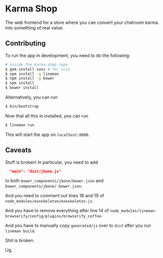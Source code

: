 # Karma Shop

The web frontend for a store where you can convert your chatroom karma
into something of real value.

## Contributing

To run the app in development, you need to do the following:

```sh
# inside the karma-shop repo
$ gem install sass # for scss
$ npm install -g lineman
$ npm install -g bower
$ npm install
$ bower install
```

Alternatively, you can run

```sh
$ bin/bootstrap
```

Now that all this in installed, you can run

```sh
$ lineman run
```

This will start the app on `localhost:8000`.


## Caveats

Stuff is broken!  In particular, you need to add

```json
  "main": "dist/jbone.js"
````

to both `bower_components/jbone/bower.json` and `bower_components/jbone/.bower.json`.

And you need to comment out lines 18 and 19 of `node_modules/exoskeleton/exoskeleton.js`.

And you have to remove everything after line 14 of `node_modules/lineman-browserify/config/plugins/browserify_coffee`.

And you have to manually copy `generated/js` over to `dist` after you run `lineman build`.

Shit is broken.

Ug.
